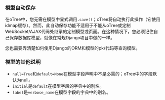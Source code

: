### 模型自动保存
在oTree中，您无需在模型中显式调用`.save()`；oTree将自动执行此操作（它使用idmap缓存）。然而，此自动保存功能不适用于不能从oTree或定制WebSocket/AJAX代码处继承的定制模型或页面。在这种情况下，您必须记住自己保存数据库模型，就像在常规Django项目中做的一样。

您也需要弄清楚如何使用Django的ORM和模型的pk/代码等查询模型。

### 模型的其他说明

- `null=True`和`default=None`在模型字段声明中不是必需的；oTree中的字段默认为null。
- `initial`是`default`在模型字段的字典中的别名。
- `label`是`verbose_name`在模型字段的字典中的别名。